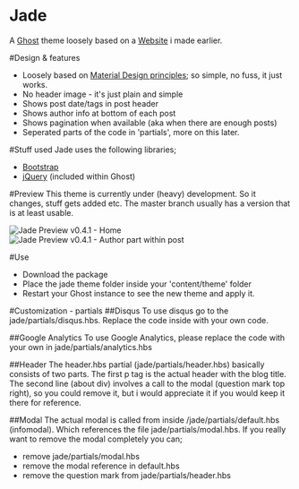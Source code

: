 Jade
====

A [Ghost](http://github.com/tryghost/ghost/) theme loosely based on a [Website](https://github.com/hxkclan/hxkclan.github.io) i made earlier.

#Design & features
- Loosely based on [Material Design principles](http://www.google.com/design/spec/what-is-material/environment.html); so simple, no fuss, it just works.
- No header image - it's just plain and simple
- Shows post date/tags in post header
- Shows author info at bottom of each post
- Shows pagination when available (aka when there are enough posts)
- Seperated parts of the code in 'partials', more on this later.

#Stuff used
Jade uses the following libraries;
- [Bootstrap](https://github.com/twbs/bootstrap)
- [jQuery](https://github.com/jquery/jquery) (included within Ghost)

#Preview
This theme is currently under (heavy) development. So it changes, stuff gets added etc. The master branch usually has a version that is at least usable. 

![Jade Preview v0.4.1 - Home](http://img.photobucket.com/albums/v385/hxkclan/github/Screenshotfrom2014-12-31001835.png)
![Jade Preview v0.4.1 - Author part within post](http://img.photobucket.com/albums/v385/hxkclan/github/Screenshotfrom2014-12-31002026.png)

#Use
- Download the package
- Place the jade theme folder inside your 'content/theme' folder
- Restart your Ghost instance to see the new theme and apply it.

#Customization - partials
##Disqus
To use disqus go to the jade/partials/disqus.hbs. Replace the code inside with your own code.

##Google Analytics
To use Google Analytics, please replace the code with your own in jade/partials/analytics.hbs

##Header 
The header.hbs partial (jade/partials/header.hbs) basically consists of two parts. The first p tag is the actual header with the blog title. The second line (about div) involves a call to the modal (question mark top right), so you could remove it, but i would appreciate it if you would keep it there for reference. 

##Modal
The actual modal is called from inside /jade/partials/default.hbs (infomodal). Which references the file jade/partials/modal.hbs. If you really want to remove the modal completely you can;
- remove jade/partials/modal.hbs
- remove the modal reference in default.hbs
- remove the question mark from jade/partials/header.hbs

